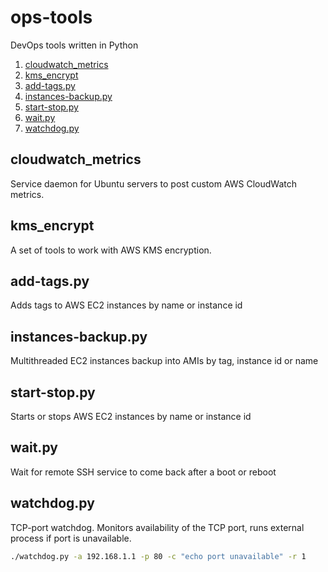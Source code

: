 # ops-tools
DevOps tools written in Python
1. [cloudwatch_metrics](cloudwatch_metrics/)
2. [kms_encrypt](kms_encrypt/)
3. [add-tags.py](#add-tagspy)
4. [instances-backup.py](#instances-backuppy)
5. [start-stop.py](#start-stoppy)
6. [wait.py](#waitpy)
7. [watchdog.py](#watchdogpy)


## cloudwatch_metrics
Service daemon for Ubuntu servers to post custom AWS CloudWatch metrics.

## kms_encrypt
A set of tools to work with AWS KMS encryption.

## add-tags.py
Adds tags to AWS EC2 instances by name or instance id

## instances-backup.py
Multithreaded EC2 instances backup into AMIs by tag, instance id or name

## start-stop.py
Starts or stops AWS EC2 instances by name or instance id

## wait.py

Wait for remote SSH service to come back after a boot or reboot

## watchdog.py
TCP-port watchdog. Monitors availability of the TCP port, runs external process if port is unavailable.
```bash
./watchdog.py -a 192.168.1.1 -p 80 -c "echo port unavailable" -r 1
```
